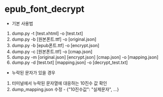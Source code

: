 # epub_font_decrypt
* 기본 사용법
1. dump.py -t [test.xhtml] -o [test.txt]
2. dump.py -b [원본폰트.ttf] -o [original.json]
3. dump.py -b [epub폰트.ttf] -o [encrypt.json]
4. dump.py -c [원본폰트.ttf] -o [cmap.json]
5. dump.py -m [original.json] [encrypt.json] [cmap.json] -o [mapping.json]
6. dump.py -d [test.txt] [mapping.json] -o [decrypt_test.txt]

* 누락된 문자가 있을 경우
1. 터미널에서 누락된 문자열에 대응하는 10진수 값 확인
2. dump_mapping.json 수정 - {"10진수값": "실제문자", ...}